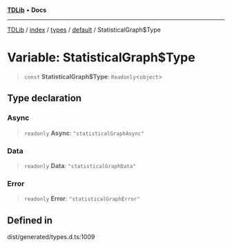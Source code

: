 [**TDLib**](../../../../../../README.md) • **Docs**

***

[TDLib](../../../../../../modules.md) / [index](../../../../../README.md) / [types](../../../README.md) / [default](../README.md) / StatisticalGraph$Type

# Variable: StatisticalGraph$Type

> `const` **StatisticalGraph$Type**: `Readonly`\<`object`\>

## Type declaration

### Async

> `readonly` **Async**: `"statisticalGraphAsync"`

### Data

> `readonly` **Data**: `"statisticalGraphData"`

### Error

> `readonly` **Error**: `"statisticalGraphError"`

## Defined in

dist/generated/types.d.ts:1009
